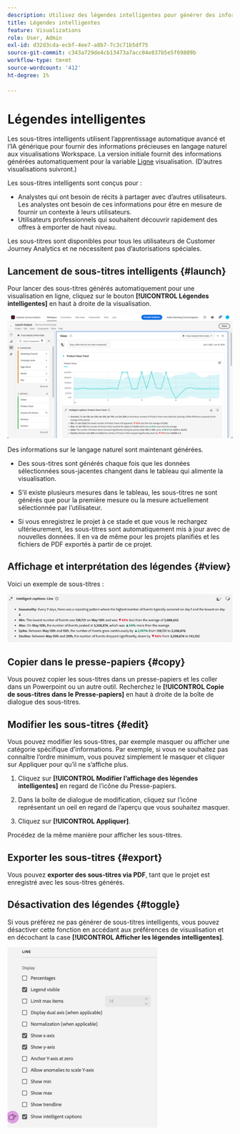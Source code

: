 ```yaml
---
description: Utilisez des légendes intelligentes pour générer des informations en langage naturel afin de faire rapidement apparaître les tendances dans les visualisations.
title: Légendes intelligentes
feature: Visualizations
role: User, Admin
exl-id: d32d3cda-ecbf-4ee7-a8b7-7c3c71b5df75
source-git-commit: c343a729de4cb13473a7acc04e837b5e5f69809b
workflow-type: tm+mt
source-wordcount: '412'
ht-degree: 1%

---
```


# Légendes intelligentes

Les sous-titres intelligents utilisent l’apprentissage automatique avancé et l’IA générique pour fournir des informations précieuses en langage naturel aux visualisations Workspace. La version initiale fournit des informations générées automatiquement pour la variable [Ligne](line.md) visualisation. (D’autres visualisations suivront.)

Les sous-titres intelligents sont conçus pour :

* Analystes qui ont besoin de récits à partager avec d’autres utilisateurs. Les analystes ont besoin de ces informations pour être en mesure de fournir un contexte à leurs utilisateurs.
* Utilisateurs professionnels qui souhaitent découvrir rapidement des offres à emporter de haut niveau.

Les sous-titres sont disponibles pour tous les utilisateurs de Customer Journey Analytics et ne nécessitent pas d’autorisations spéciales.

## Lancement de sous-titres intelligents {#launch}

Pour lancer des sous-titres générés automatiquement pour une visualisation en ligne, cliquez sur le bouton **[!UICONTROL Légendes intelligentes]** en haut à droite de la visualisation.

![Lancer une fenêtre d’analyse présentant les sous-titres intelligents de la tendance des vues de produits. ](assets/intell-caps-1.png)

Des informations sur le langage naturel sont maintenant générées.

* Des sous-titres sont générés chaque fois que les données sélectionnées sous-jacentes changent dans le tableau qui alimente la visualisation.

* S’il existe plusieurs mesures dans le tableau, les sous-titres ne sont générés que pour la première mesure ou la mesure actuellement sélectionnée par l’utilisateur.

* Si vous enregistrez le projet à ce stade et que vous le rechargez ultérieurement, les sous-titres sont automatiquement mis à jour avec de nouvelles données. Il en va de même pour les projets planifiés et les fichiers de PDF exportés à partir de ce projet.

## Affichage et interprétation des légendes {#view}

Voici un exemple de sous-titres :

![Sous-titres intelligents pour la visualisation en ligne, y compris la saisonnalité, le nombre minimum, le nombre maximum, le pic et le déclin.](assets/captions.png)

## Copier dans le presse-papiers {#copy}

Vous pouvez copier les sous-titres dans un presse-papiers et les coller dans un Powerpoint ou un autre outil. Recherchez le **[!UICONTROL Copie de sous-titres dans le Presse-papiers]** en haut à droite de la boîte de dialogue des sous-titres.

## Modifier les sous-titres {#edit}

Vous pouvez modifier les sous-titres, par exemple masquer ou afficher une catégorie spécifique d’informations. Par exemple, si vous ne souhaitez pas connaître l’ordre minimum, vous pouvez simplement le masquer et cliquer sur Appliquer pour qu’il ne s’affiche plus.

1. Cliquez sur **[!UICONTROL Modifier l’affichage des légendes intelligentes]** en regard de l’icône du Presse-papiers.

1. Dans la boîte de dialogue de modification, cliquez sur l’icône représentant un oeil en regard de l’aperçu que vous souhaitez masquer.

1. Cliquez sur **[!UICONTROL Appliquer]**.

Procédez de la même manière pour afficher les sous-titres.

## Exporter les sous-titres {#export}

Vous pouvez **exporter des sous-titres via PDF**, tant que le projet est enregistré avec les sous-titres générés.

## Désactivation des légendes {#toggle}

Si vous préférez ne pas générer de sous-titres intelligents, vous pouvez désactiver cette fonction en accédant aux préférences de visualisation et en décochant la case **[!UICONTROL Afficher les légendes intelligentes]**.

![Options de visualisation en ligne présentant l’option permettant de décocher Afficher les sous-titres intelligents.](assets/toggle-captions.png)
